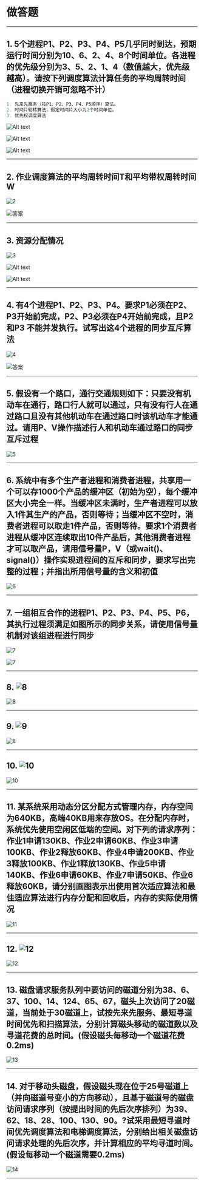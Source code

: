 # 做答题

---

## 1. 5个进程P1、P2、P3、P4、P5几乎同时到达，预期运行时间分别为10、6、2、4、8个时间单位。各进程的优先级分别为3、5、2、1、4（数值越大，优先级越高）。请按下列调度算法计算任务的平均周转时间（进程切换开销可忽略不计）

```c++
1. 先来先服务（按P1、P2、P3、P4、P5顺序）算法。
2. 时间片轮转算法，假定时间片大小为2个时间单位。
3. 优先权调度算法
```

![Alt text](images/IMG_0054.png)

![Alt text](images/IMG_0053.PNG)

![Alt text](images/IMG_0053-1.PNG)

---

## 2. 作业调度算法的平均周转时间T和平均带权周转时间W

![2](images/2023-12-18-21-15-45.png)

![答案](images/2023-12-18-21-16-05.png)

---

## 3. 资源分配情况

![3](images/2023-12-18-21-17-27.png)

![Alt text](images/IMG_0056.PNG)

![Alt text](images/IMG_0055.PNG)

---

## 4. 有4个进程P1、P2、P3、P4。要求P1必须在P2、P3开始前完成，P2、P3必须在P4开始前完成，且P2和P3 不能并发执行。试写出这4个进程的同步互斥算法

![4](images/2023-12-19-21-39-38.png)

![答案](images/2023-12-19-21-42-33.png)

---

## 5. 假设有一个路口，通行交通规则如下：只要没有机动车在通行，路口行人就可以通过，只有没有行人在通过路口且没有其他机动车在通过路口时该机动车才能通过。请用P、V操作描述行人和机动车通过路口的同步互斥过程

![5](images/2023-12-19-21-44-21.png)

---

## 6. 系统中有多个生产者进程和消费者进程，共享用一个可以存1000个产品的缓冲区（初始为空），每个缓冲区大小完全一样。当缓冲区未满时，生产者进程可以放入1件其生产的产品，否则等待；当缓冲区不空时，消费者进程可以取走1件产品，否则等待。要求1个消费者进程从缓冲区连续取出10件产品后，其他消费者进程才可以取产品，请用信号量P，V（或wait()、signal()）操作实现进程间的互斥和同步，要求写出完整的过程；并指出所用信号量的含义和初值

![6](images/2023-12-19-21-45-07.png)

---

## 7. 一组相互合作的进程P1、P2、P3、P4、P5、P6，其执行过程须满足如图所示的同步关系，请使用信号量机制对该组进程进行同步

![7](images/2023-12-19-21-46-02.png)

![7](images/2023-12-19-21-45-23.png)

---

## 8. ![8](images/2023-12-19-21-46-26.png)

![8](images/2023-12-19-21-46-46.png)

---

## 9. ![9](images/2023-12-19-21-47-09.png)

![8](images/2023-12-19-21-47-30.png)

---

## 10. ![10](images/2023-12-19-21-48-00.png)

![10](images/2023-12-19-21-48-10.png)

---

## 11. 某系统采用动态分区分配方式管理内存，内存空间为640KB，高端40KB用来存放OS。在分配内存时，系统优先使用空闲区低端的空间。对下列的请求序列：作业1申请130KB、作业2申请60KB、作业3申请100KB、作业2释放60KB、作业4申请200KB、作业3释放100KB、作业1释放130KB、作业5申请140KB、作业6申请60KB、作业7申请50KB、作业6释放60KB，请分别画图表示出使用首次适应算法和最佳适应算法进行内存分配和回收后，内存的实际使用情况

![11](images/2023-12-20-19-01-26.png)

---

## 12. ![12](images/2023-12-20-19-02-31.png)

![12](images/2023-12-20-19-02-48.png)

---

## 13. 磁盘请求服务队列中要访问的磁道分别为38、6、37、100、14、124、65、67，磁头上次访问了20磁道，当前处于30磁道上，试按先来先服务、最短寻道时间优先和扫描算法，分别计算磁头移动的磁道数以及寻道花费的总时间。(假设磁头每移动一个磁道花费0.2ms)

![13](images/2023-12-20-21-15-20.png)

---

## 14. 对于移动头磁盘，假设磁头现在位于25号磁道上（并向磁道号变小的方向移动），且基于磁道号的磁盘访问请求序列（按提出时间的先后次序排列）为39、62、18、28、100、130、90。?试采用最短寻道时间优先调度算法和电梯调度算法，分别给出相关磁盘访问请求处理的先后次序，并计算相应的平均寻道时间。(假设每移动一个磁道需要0.2ms)

![14](images/2023-12-20-21-15-50.png)

---
